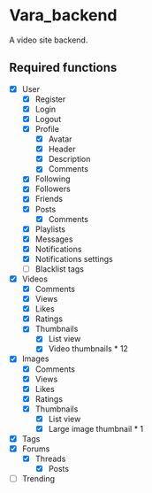# Vara_backend

A video site backend.

## Required functions

- [x] User
  - [x] Register
  - [x] Login
  - [x] Logout
  - [x] Profile
    - [x] Avatar
    - [x] Header
    - [x] Description
    - [x] Comments
  - [x] Following
  - [x] Followers
  - [x] Friends
  - [x] Posts
    - [x] Comments
  - [x] Playlists
  - [x] Messages
  - [x] Notifications
  - [x] Notifications settings
  - [ ] Blacklist tags
- [x] Videos
  - [x] Comments
  - [x] Views
  - [x] Likes
  - [x] Ratings
  - [x] Thumbnails
    - [x] List view
    - [x] Video thumbnails * 12
- [x] Images
  - [x] Comments
  - [x] Views
  - [x] Likes
  - [x] Ratings
  - [x] Thumbnails
    - [x] List view
    - [x] Large image thumbnail * 1
- [x] Tags
- [x] Forums
  - [x] Threads
    - [x] Posts
- [ ] Trending
